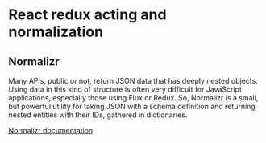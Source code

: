 # React redux acting and normalization

## Normalizr

Many APIs, public or not, return JSON data that has deeply nested objects. Using data in this kind of structure is often very difficult for JavaScript applications, especially those using Flux or Redux. So, Normalizr is a small, but powerful utility for taking JSON with a schema definition and returning nested entities with their IDs, gathered in dictionaries.

[Normalizr documentation](https://github.com/paularmstrong/normalizr)
